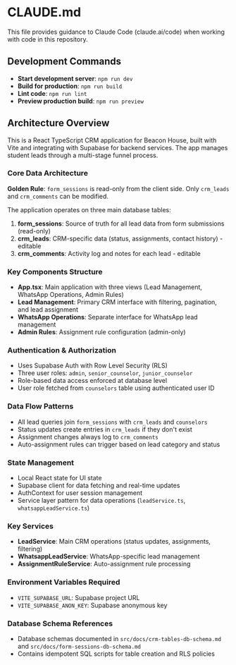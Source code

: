 # CLAUDE.md

This file provides guidance to Claude Code (claude.ai/code) when working with code in this repository.

## Development Commands

- **Start development server**: `npm run dev`
- **Build for production**: `npm run build`
- **Lint code**: `npm run lint`
- **Preview production build**: `npm run preview`

## Architecture Overview

This is a React TypeScript CRM application for Beacon House, built with Vite and integrating with Supabase for backend services. The app manages student leads through a multi-stage funnel process.

### Core Data Architecture

**Golden Rule**: `form_sessions` is read-only from the client side. Only `crm_leads` and `crm_comments` can be modified.

The application operates on three main database tables:

1. **form_sessions**: Source of truth for all lead data from form submissions (read-only)
2. **crm_leads**: CRM-specific data (status, assignments, contact history) - editable
3. **crm_comments**: Activity log and notes for each lead - editable

### Key Components Structure

- **App.tsx**: Main application with three views (Lead Management, WhatsApp Operations, Admin Rules)
- **Lead Management**: Primary CRM interface with filtering, pagination, and lead assignment
- **WhatsApp Operations**: Separate interface for WhatsApp lead management
- **Admin Rules**: Assignment rule configuration (admin-only)

### Authentication & Authorization

- Uses Supabase Auth with Row Level Security (RLS)
- Three user roles: `admin`, `senior_counselor`, `junior_counselor`
- Role-based data access enforced at database level
- User role fetched from `counselors` table using authenticated user ID

### Data Flow Patterns

- All lead queries join `form_sessions` with `crm_leads` and `counselors`
- Status updates create entries in `crm_leads` if they don't exist
- Assignment changes always log to `crm_comments`
- Auto-assignment rules can trigger based on lead category and status

### State Management

- Local React state for UI state
- Supabase client for data fetching and real-time updates
- AuthContext for user session management
- Service layer pattern for data operations (`leadService.ts`, `whatsappLeadService.ts`)

### Key Services

- **LeadService**: Main CRM operations (status updates, assignments, filtering)
- **WhatsappLeadService**: WhatsApp-specific lead management
- **AssignmentRuleService**: Auto-assignment rule processing

### Environment Variables Required

- `VITE_SUPABASE_URL`: Supabase project URL
- `VITE_SUPABASE_ANON_KEY`: Supabase anonymous key

### Database Schema References

- Database schemas documented in `src/docs/crm-tables-db-schema.md` and `src/docs/form-sessions-db-schema.md`
- Contains idempotent SQL scripts for table creation and RLS policies